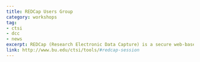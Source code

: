 ```yaml
---
title: REDCap Users Group 
category: workshops
tag: 
- ctsi
- dcc
- news
excerpt: REDCap (Research Electronic Data Capture) is a secure web-based application for building and managing online surveys and databases for research. The REDCap Users Group meets on the 1st and 3rd Thursday of each month at 85 East Newton Street, Fuller Building-Room 922 from 1–3 pm. Please contact Tasha Coughlin at tawatson@bu.edu for more information. 
link: http://www.bu.edu/ctsi/tools/#redcap-session
---
```

	